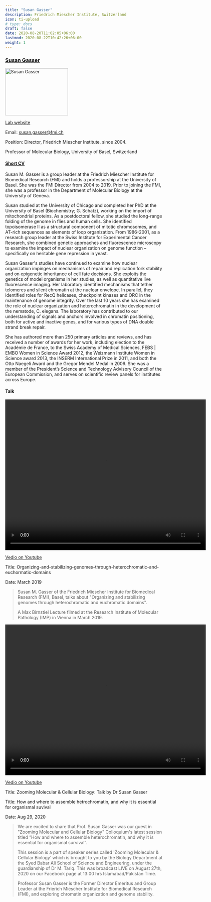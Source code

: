 ```yaml
---
title: "Susan Gasser"
description: Friedrich Miescher Institute, Switzerland
icon: ti-upload
# type: docs
draft: false
date: 2020-08-20T11:02:05+06:00
lastmod: 2020-08-22T10:42:26+06:00
weight: 1
---
```


### [Susan Gasser]() 


<img src="http://159.226.118.232/upload/img/2020_CSHL_videos/Susan-Gasser.jpg" alt="Susan Gasser" width="200" height="150">


[Lab website](https://www.fmi.ch/research-groups/groupleader.html?group=42)

Email: susan.gasser@fmi.ch    

Position: Director, Friedrich Miescher Institute, since 2004.    

Professor of Molecular Biology, University of Basel, Switzerland 

#### [Short CV](https://www.fmi.ch/research-groups/website/gasserlab/susangasser.php)

Susan M. Gasser is a group leader at the Friedrich Miescher Institute for Biomedical Research (FMI) and holds a professorship at the University of Basel. She was the FMI Director from 2004 to 2019. Prior to joining the FMI, she was a professor in the Department of Molecular Biology at the University of Geneva.

Susan studied at the University of Chicago and completed her PhD at the University of Basel (Biochemistry; G. Schatz), working on the import of mitochondrial proteins. As a postdoctoral fellow, she studied the long-range folding of the genome in flies and human cells. She identified topoisomerase II as a structural component of mitotic chromosomes, and AT-rich sequences as elements of loop organization. From 1986-2001, as a research group leader at the Swiss Institute for Experimental Cancer Research, she combined genetic approaches and fluorescence microscopy to examine the impact of nuclear organization on genome function – specifically on heritable gene repression in yeast.

Susan Gasser's studies have continued to examine how nuclear organization impinges on mechanisms of repair and replication fork stability and on epigenetic inheritance of cell fate decisions. She exploits the genetics of model organisms in her studies, as well as quantitative live fluorescence imaging. Her laboratory identified mechanisms that tether telomeres and silent chromatin at the nuclear envelope. In parallel, they identified roles for RecQ helicases, checkpoint kinases and ORC in the maintenance of genome integrity. Over the last 10 years she has examined the role of nuclear organization and heterochromatin in the development of the nematode, C. elegans. The laboratory has contributed to our understanding of signals and anchors involved in chromatin positioning, both for active and inactive genes, and for various types of DNA double strand break repair.

She has authored more than 250 primary articles and reviews, and has received a number of awards for her work, including election to the Académie de France, to the Swiss Academy of Medical Sciences, FEBS | EMBO Women in Science Award 2012, the Weizmann Institute Women in Science award 2013, the INSERM International Prize in 2011, and both the Otto Naegeli Award and the Gregor Mendel Medal in 2006. She was a member of the President’s Science and Technology Advisory Council of the European Commission, and serves on scientific review panels for institutes across Europe.


#### Talk

<!-- {{< youtube UxSJbdBH1Mo>}} -->


<video width="640" height="480" controls>
  <source src="http://159.226.118.232/upload/img/2020_CSHL_videos/Susan-Gasser-2019-IMP.mp4" type="video/mp4">
  <track label="English" kind="subtitles" srclang="en" src="http://159.226.118.232/upload/img/2020_CSHL_videos/Susan-Gasser-2019-IMP.vtt" default>
  Your browser does not support the video tag.
</video>

[Vedio on Youtube](https://www.youtube.com/watch?v=UxSJbdBH1Mo)

Title: Organizing-and-stabilizing-genomes-through-heterochromatic-and-euchormatic-domains  

Date: March 2019


> Susan M. Gasser of the Friedrich Miescher Institute for Biomedical Research (FMI), Basel, talks about "Organizing and stabilizing genomes through heterochromatic and euchromatic domains".
>
> A Max Birnstiel Lecture filmed at the Research Institute of Molecular Pathology (IMP) in Vienna in March 2019.



<!-- {{< youtube q8D-OppWYY0>}} -->


<video width="640" height="480" controls>
  <source src="http://159.226.118.232/upload/img/2020_CSHL_videos/Susan-Gasser-2020-MCB.mp4" type="video/mp4">
  <track label="English" kind="subtitles" srclang="en" src="http://159.226.118.232/upload/img/2020_CSHL_videos/Susan-Gasser-2020-MCB.vtt" default>
  Your browser does not support the video tag.
</video>

[Vedio on Youtube](https://www.youtube.com/watch?v=q8D-OppWYY0)

Title: Zooming Molecular & Cellular Biology: Talk by Dr Susan Gasser   

Title: How and where to assemble hetrochromatin, and why it is essential for organismal suvival

Date: Aug 29, 2020

> We are excited to share that Prof. Susan Gasser was our guest in "Zooming Molecular and Cellular Biology" Colloquium's latest session titled “How and where to assemble heterochromatin, and why it is essential for organismal survival”. 
> 
> This session is a part of speaker series called 'Zooming Molecular & Cellular Biology’ which is brought to you by the Biology Department at the Syed Babar Ali School of Science and Engineering, under the guardianship of Dr M. Tariq. This was broadcast LIVE on August 27th, 2020 on our Facebook page at 13:00 hrs Islamabad/Pakistan Time. 
>
> Professor Susan Gasser is the Former Director Emeritus and Group Leader at the Frierich Miescher Institute for Biomedical Research (FMI), and exploring chromatin organization and genome stability. 




